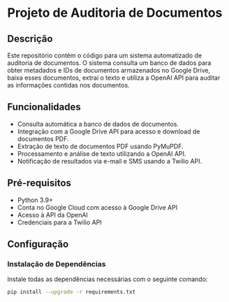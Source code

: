 # Projeto de Auditoria de Documentos

## Descrição
Este repositório contém o código para um sistema automatizado de auditoria de documentos. O sistema consulta um banco de dados para obter metadados e IDs de documentos armazenados no Google Drive, baixa esses documentos, extrai o texto e utiliza a OpenAI API para auditar as informações contidas nos documentos.

## Funcionalidades
- Consulta automática a banco de dados de documentos.
- Integração com a Google Drive API para acesso e download de documentos PDF.
- Extração de texto de documentos PDF usando PyMuPDF.
- Processamento e análise de texto utilizando a OpenAI API.
- Notificação de resultados via e-mail e SMS usando a Twilio API.

## Pré-requisitos
- Python 3.9+
- Conta no Google Cloud com acesso à Google Drive API
- Acesso à API da OpenAI
- Credenciais para a Twilio API

## Configuração

### Instalação de Dependências
Instale todas as dependências necessárias com o seguinte comando:
```bash
pip install --upgrade -r requirements.txt